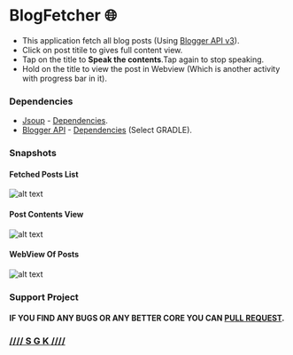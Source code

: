 # BlogFetcher :globe_with_meridians:

* This application fetch all blog posts (Using [Blogger API v3](https://developers.google.com/blogger/)).
* Click on post titile to gives full content view.
* Tap on the title to **Speak the contents**.Tap again to stop speaking.
* Hold on the title to view the post in Webview (Which is another activity with progress bar in it).
### **Dependencies**
* [Jsoup](https://jsoup.org) - [Dependencies](https://jsoup.org/download).
* [Blogger API](https://developers.google.com/blogger/docs/3.0/using) - [Dependencies](https://developers.google.com/blogger/docs/3.0/api-lib/java) (Select GRADLE).

### Snapshots
#### Fetched Posts List
![alt text](https://github.com/0xpulsar/BlogFetcher/raw/master/SnapShots/FetchedPosted.png)
#### Post Contents View
![alt text](https://github.com/0xpulsar/BlogFetcher/raw/master/SnapShots/PostContents.png)
#### WebView Of Posts
![alt text](https://github.com/0xpulsar/BlogFetcher/raw/master/SnapShots/Webview.png)

### **Support Project**
#### IF YOU FIND ANY BUGS OR ANY BETTER CORE YOU CAN [PULL REQUEST](https://github.com/0xpulsar/BlogFetcher/pulls).
### [//// S G K ////](http://sgkcreations.blogspot.in)

